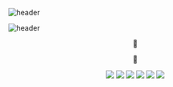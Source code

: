 ![header](https://capsule-render.vercel.app/api?type=waving&color=808000&height=100&section=header)


![header](https://capsule-render.vercel.app/api?type=waving&color=808000&height=100&section=header)

<div align="center">
👾




:notebook_with_decorative_cover:

<img src="https://img.shields.io/badge/E34F26?style=for-the-badge&logo=html5&logoColor=FFFFFF"/> <img src="https://img.shields.io/badge/1572B6?style=for-the-badge&logo=css3&logoColor=FFFFFF"/> <img src="https://img.shields.io/badge/CC6699?style=for-the-badge&logo=sass&logoColor=FFFFFF"/> <img src="https://img.shields.io/badge/0769AD?style=for-the-badge&logo=jquery&logoColor=FFFFFF"/> <img src="https://img.shields.io/badge/F7DF1E?style=for-the-badge&logo=javascript&logoColor=222222"/> <img src="https://img.shields.io/badge/61DAFB?style=for-the-badge&logo=react&logoColor=222222"/>
</div>
